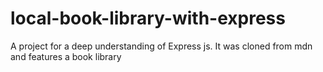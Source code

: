# local-book-library-with-express
A project for a deep understanding of Express js. It was cloned from mdn and features a book library
